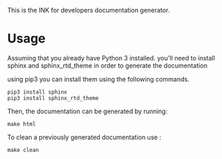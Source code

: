 This is the INK for developers documentation generator.

Usage
=====
Assuming that you already have Python 3 installed.
you'll need to install sphinx and sphinx_rtd_theme in order to generate the documentation

using pip3 you can install them using the following commands.

    pip3 install sphinx
    pip3 install sphinx_rtd_theme


Then, the documentation can be generated by running:

    make html

To clean a previously generated documentation use :

    make clean